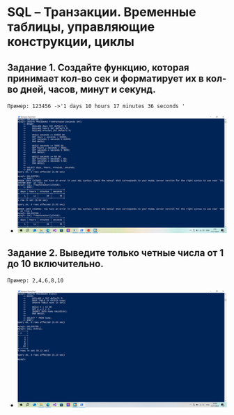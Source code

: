 # SQL – Транзакции. Временные таблицы, управляющие конструкции, циклы

## Задание 1. Создайте функцию, которая принимает кол-во сек и форматирует их в кол-во дней, часов, минут и секунд.  
    Пример: 123456 ->'1 days 10 hours 17 minutes 36 seconds '
*    ![Выполнено](img1.png)

## Задание 2.	Выведите только четные числа от 1 до 10 включительно.  
    Пример: 2,4,6,8,10 
*    ![Выполнено](img2.png)
